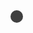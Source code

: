 <!DOCTYPE html>
<html>

<head>
  <meta charset="UTF-8">
  <title>A simple clock</title>

</head>

<body translate="no" >
  <div id="output" 
       style=	"display: inline-block;
		font-family: monospace;
		font-size: 30px;
		text-align: right;
		color: lightgray; 
		border-radius: 10px; 
		padding: 10px; 
		background-color: rgba(0, 0, 0, 0.75);">
  </div>

  <script src='https://cdnjs.cloudflare.com/ajax/libs/moment.js/2.18.1/moment.min.js'></script>
  <script>
// https://stackoverflow.com/questions/901115/how-can-i-get-query-string-values-in-javascript
var urlParams;
(function () {
    var match,
        pl     = /\+/g,  // Regex for replacing addition symbol with a space
        search = /([^&=]+)=?([^&]*)/g,
        decode = function (s) { return decodeURIComponent(s.replace(pl, " ")); },
        query  = window.location.search.substring(1);
    urlParams = {};
    while (match = search.exec(query))
       urlParams[decode(match[1])] = decode(match[2]);
})();
var output = document.getElementById("output");
if (urlParams["style"]) output.setAttribute("style", urlParams["style"]);
if (urlParams["bodyStyle"]) document.body.setAttribute("style", urlParams["bodyStyle"]);
var c;
setInterval(
c = function() {
	output.innerText = moment().format(urlParams["format"] || 'MMM DD, YYYY | hh:mm:ssa'
//    output.innerText = moment().format(urlParams["format"] || '');
}, 1000);
c();
  </script>
</body>
</html>
